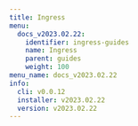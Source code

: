 ```yaml
---
title: Ingress
menu:
  docs_v2023.02.22:
    identifier: ingress-guides
    name: Ingress
    parent: guides
    weight: 100
menu_name: docs_v2023.02.22
info:
  cli: v0.0.12
  installer: v2023.02.22
  version: v2023.02.22
---
```


